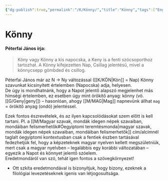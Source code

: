 ```yaml
---
{"dg-publish":true,"permalink":"/K/Könny/","title":"Könny","tags":["Englishtexttranslated"]}
---
```



# Könny

#### Péterfai János írja:

> Köny vagy Könny a kis napocska, a Keny is a fenti szócsoporthoz tartozhat. A Könny kifejezetten Nap, Csillag jelentésű, mivel a könnycsepp gömbded és csillog.  

Péterfai János már az N → Ny változással ([[K/KÖN\|Kön]] = Nap) Könny szavunkat kicsinyített értelemben (Napocska) adja, helyesen.  
De úgy is mondhatnánk, hogy a Napot jelentő alapszó megjelenhet más hímségi értelemben, ez esetben úgy mint örökítő anyag: könny (vö. [[G/Geny\|geny]]) – hasonlóan, ahogy [[M/MAG\|Mag]] napnevünk állhat `mag` = örökítő anyag (ondó) jelentéssel.  

Ezek fontos észrevételek, és az ilyen kapcsolódásokat szem előtt is kell tartani. Pl. a [[M/Magyar szavak, mondák idegen népek szavaiban, mondáiban felismerhetők#Óegyiptomi teremtésmonda\|magyar szavak, mondák idegen népek szavaiban, mondáiban felismerhetők]] cím/alcímnél taglalt óegyiptomi kontextusban csak a fentiek észben tartásával fedezhetjük fel, hogy a képzeteknek magyar nyelven kellett megszületniük, mert csak a magyar nyelvben – legalábbis egy korábbi változatában – egyezik a Napot és könnyet jelentő szóelem.  
Eredetmondáról van szó, tehát igen fontos a szövegkörnyezet!  
- Ott szkíta eredetmondával is bizonyítjuk, hogy bizony, ezeknek a filológiai levezetéseknek igenis van létjogosultsága.

